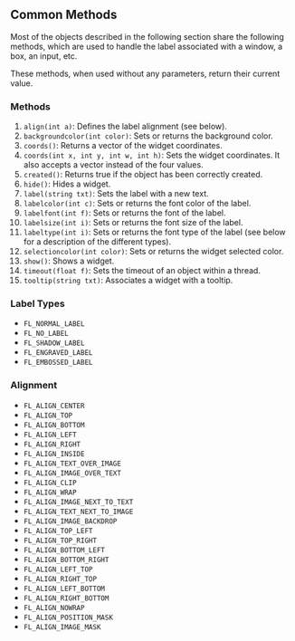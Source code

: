 ## Common Methods

Most of the objects described in the following section share the following methods, which are used to handle the label associated with a window, a box, an input, etc.

These methods, when used without any parameters, return their current value.

### Methods

1. `align(int a)`: Defines the label alignment (see below).
2. `backgroundcolor(int color)`: Sets or returns the background color.
3. `coords()`: Returns a vector of the widget coordinates.
4. `coords(int x, int y, int w, int h)`: Sets the widget coordinates. It also accepts a vector instead of the four values.
5. `created()`: Returns true if the object has been correctly created.
6. `hide()`: Hides a widget.
7. `label(string txt)`: Sets the label with a new text.
8. `labelcolor(int c)`: Sets or returns the font color of the label.
9. `labelfont(int f)`: Sets or returns the font of the label.
10. `labelsize(int i)`: Sets or returns the font size of the label.
11. `labeltype(int i)`: Sets or returns the font type of the label (see below for a description of the different types).
12. `selectioncolor(int color)`: Sets or returns the widget selected color.
13. `show()`: Shows a widget.
14. `timeout(float f)`: Sets the timeout of an object within a thread.
15. `tooltip(string txt)`: Associates a widget with a tooltip.

### Label Types

- `FL_NORMAL_LABEL`
- `FL_NO_LABEL`
- `FL_SHADOW_LABEL`
- `FL_ENGRAVED_LABEL`
- `FL_EMBOSSED_LABEL`

### Alignment

- `FL_ALIGN_CENTER`
- `FL_ALIGN_TOP`
- `FL_ALIGN_BOTTOM`
- `FL_ALIGN_LEFT`
- `FL_ALIGN_RIGHT`
- `FL_ALIGN_INSIDE`
- `FL_ALIGN_TEXT_OVER_IMAGE`
- `FL_ALIGN_IMAGE_OVER_TEXT`
- `FL_ALIGN_CLIP`
- `FL_ALIGN_WRAP`
- `FL_ALIGN_IMAGE_NEXT_TO_TEXT`
- `FL_ALIGN_TEXT_NEXT_TO_IMAGE`
- `FL_ALIGN_IMAGE_BACKDROP`
- `FL_ALIGN_TOP_LEFT`
- `FL_ALIGN_TOP_RIGHT`
- `FL_ALIGN_BOTTOM_LEFT`
- `FL_ALIGN_BOTTOM_RIGHT`
- `FL_ALIGN_LEFT_TOP`
- `FL_ALIGN_RIGHT_TOP`
- `FL_ALIGN_LEFT_BOTTOM`
- `FL_ALIGN_RIGHT_BOTTOM`
- `FL_ALIGN_NOWRAP`
- `FL_ALIGN_POSITION_MASK`
- `FL_ALIGN_IMAGE_MASK`